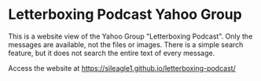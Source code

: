 # Letterboxing Podcast Yahoo Group

This is a website view of the Yahoo Group "Letterboxing Podcast".
Only the messages are available, not the files or images.
There is a simple search feature, but it does not search the entire text of every message.

Access the website at https://sileagle1.github.io/letterboxing-podcast/
